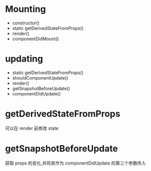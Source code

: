 # Mounting

- constructor()
- static getDerivedStateFromProps()
- render()
- componentDidMount()

# updating

- static getDerivedStateFromProps()
- shouldComponentUpdate()
- render()
- getSnapshotBeforeUpdate()
- componentDidUpdate()

# getDerivedStateFromProps

可以在 render 前修改 state

# getSnapshotBeforeUpdate

获取 props 的变化,并将其作为 componentDidUpdate 的第三个参数传入

